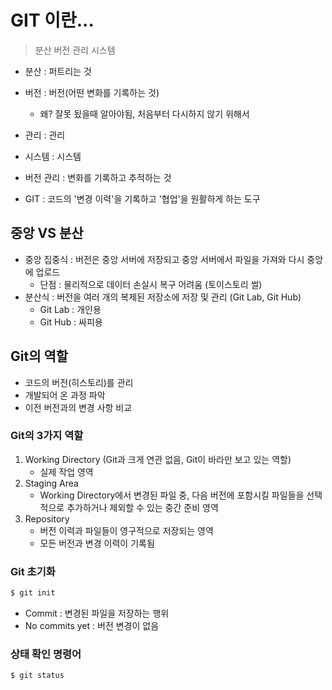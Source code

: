 # GIT 이란...
> 분산 버전 관리 시스템
- 분산 : 퍼트리는 것
- 버전 : 버전(어떤 변화를 기록하는 것)
    - 왜? 잘못 됬을때 알아야됨, 처음부터 다시하지 않기 위해서

- 관리 : 관리
- 시스템 : 시스템
- 버전 관리 : 변화를 기록하고 추적하는 것
* GIT : 코드의 '변경 이력'을 기록하고 '협업'을 원활하게 하는 도구

## 중앙 VS 분산
- 중앙 집중식 : 버전은 중앙 서버에 저장되고 중앙 서버에서 파일을 가져와 다시 중앙에 업로드
    - 단점 : 물리적으로 데이터 손실시 복구 어려움 (토이스토리 썰)
- 분산식 : 버전을 여러 개의 복제된 저장소에 저장 및 관리 (Git Lab, Git Hub)
    - Git Lab : 개인용
    - Git Hub : 싸피용

## Git의 역할
- 코드의 버전(히스토리)를 관리
- 개발되어 온 과정 파악
- 이전 버전과의 변경 사항 비교

### Git의 3가지 역할
1. Working Directory (Git과 크게 연관 없음, Git이 바라만 보고 있는 역할)
    - 실제 작업 영역
2. Staging Area
    - Working Directory에서 변경된 파일 중, 다음 버전에 포함시킬 파일들을 선택적으로 추가하거나 제외할 수 있는 중간 준비 영역
3. Repository
    - 버전 이력과 파일들이 영구적으로 저장되는 영역
    - 모든 버전과 변경 이력이 기록됨

### Git 초기화
```bash
$ git init
```

- Commit : 변경된 파일을 저장하는 행위
- No commits yet : 버전 변경이 없음

### 상태 확인 명령어
```bash
$ git status
`````